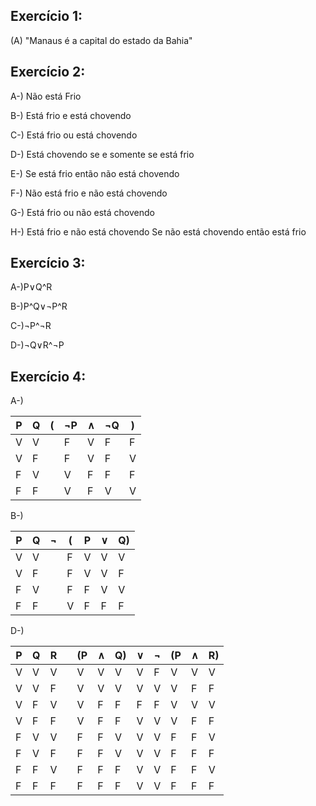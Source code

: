 ## Exercício 1:

(A) "Manaus é a capital do estado da Bahia"


## Exercício 2:

A-) Não está Frio

B-) Está frio e está chovendo

C-) Está frio ou está chovendo

D-) Está chovendo se e somente se está frio

E-) Se está frio então não está chovendo

F-) Não está frio e não está chovendo

G-) Está frio ou não está chovendo

H-) Está frio e não está chovendo Se não está chovendo então está frio


## Exercício 3:

A-)P∨Q^R

B-)P^Q∨¬P^R

C-)¬P^¬R

D-)¬Q∨R^¬P


## Exercício 4:

A-)

|P|Q|(|¬P|∧|¬Q|)|
|-|-|-|-|-|-|-|
|V|V| |F|V|F|F|V|
|V|F| |F|V|F|V|F|
|F|V| |V|F|F|F|V|
|F|F| |V|F|V|V|F|

    
B-)

|P|Q|¬|(|P|∨|Q)|
|-|-|-|-|-|-|-|
|V|V| |F|V|V|V|
|V|F| |F|V|V|F|
|F|V| |F|F|V|V|
|F|F| |V|F|F|F|


D-)

|P|Q|R||(P|∧|Q)|∨|¬|(P|∧|R)|
|-|-|-|-|-|-|-|-|-|-|-|-|
|V|V|V|	|V|V|V|V|F|V|V|V|
|V|V|F|	|V|V|V|V|V|V|F|F|
|V|F|V|	|V|F|F|F|F|V|V|V|
|V|F|F|	|V|F|F|V|V|V|F|F|
|F|V|V|	|F|F|V|V|V|F|F|V|
|F|V|F|	|F|F|V|V|V|F|F|F|
|F|F|V|	|F|F|F|V|V|F|F|V|
|F|F|F|	|F|F|F|V|V|F|F|F|
  
